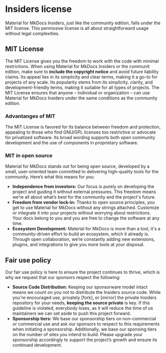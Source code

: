 # Insiders license

Material for MkDocs Insiders, just like the community edition, falls under the
MIT license. This permissive license is all about straightforward usage without
legal complexities.

## MIT License

The MIT License gives you the freedom to work with the code with minimal
restrictions. When using Material for MkDocs Insiders or the communit edition,
make sure to __include the copyright notice__ and avoid future liability claims.
Its appeal lies in its simplicity and clear terms, making it a go-to for
projects of any scale. Its popularity stems from its simplicity, clarity,
and development-friendly terms, making it suitable for all types of projects.
The MIT License ensures that anyone – individual or organization – can use
Material for MkDocs Insiders under the same conditions as the community edition.

### Advantanges of MIT

The MIT License is favored for its balance between freedom and protection,
appealing to those who find GNU/GPL licenses too restrictive or advocate for
privatized software. Its broad wording supports both open community development
and the use of components in proprietary software.

### MIT in open source

Material for MkDocs stands out for being open source, developed by a small,
user-oriented team committed to delivering high-quality tools for the community.
Here’s what this means for you:

- __Independence from investors:__ Our focus is purely on developing the
project and guiding it without external pressures. This freedom means we’re all
about what’s best for the community and the project's future.
- __Freedom from vendor lock-in:__ Thanks to open source principles, you get to
use Material for MkDocs without any strings attached. Customize or integrate it
into your projects without worrying about restrictions. Your docs belong to you
and you are free to change the software at any time.
- __Ecosystem Development:__ Material for MkDocs is more than a tool, it's a
community-driven effort to build an ecosystem, which it already is. Through open
collaboration, we’re constantly adding new extensions, plugins, and integrations
to give you more tools at your disposal.

## Fair use policy

Our fair use policy is here to ensure the project continues to thrive, which is
why we request that our sponsors respect the following:

- __Source Code Distribution:__ Keeping our sponsorware model intact means we
count on you not to distribute the Insiders source code. While you're encouraged
use, privately [fork], or [mirror] the private Insiders repository for your
needs, __keeping the source private__ is key. If this guideline is violated,
everybody loses, as it will reduce the time of us maintainers we can set aside
to push this project forward.
- __Sponsorship tiers:__ We base our sponsorship tiers on non-commercial or
commercial use and ask our sponsors to respect to this requirements when
initiating a sponsorship. Additionally, we base our sponoing tiers on the number
of sites you intend to build. Please upgrade your sponsorship accordingly to
support the project’s growth and ensure its continued development.
